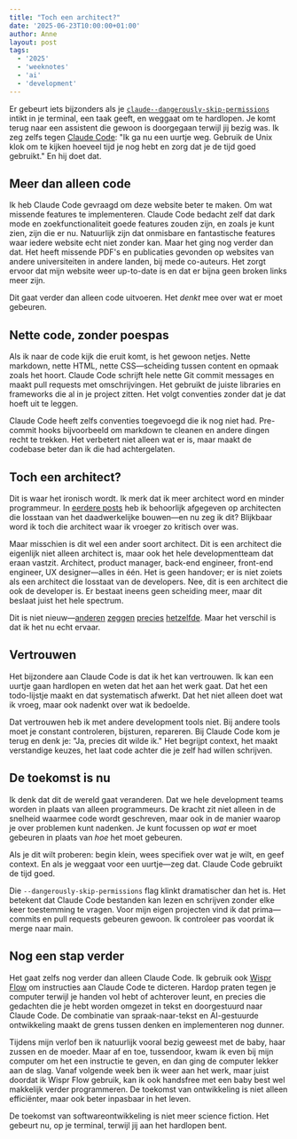 ```yaml
---
title: "Toch een architect?"
date: '2025-06-23T10:00:00+01:00'
author: Anne
layout: post
tags:
  - '2025'
  - 'weeknotes'
  - 'ai'
  - 'development'
---
```


Er gebeurt iets bijzonders als je [`claude--dangerously-skip-permissions`](https://docs.anthropic.com/en/docs/claude-code) intikt in je terminal, een taak geeft, en weggaat om te hardlopen. Je komt terug naar een assistent die gewoon is doorgegaan terwijl jij bezig was. Ik zeg zelfs tegen [Claude Code](https://docs.anthropic.com/en/docs/claude-code): "Ik ga nu een uurtje weg. Gebruik de Unix klok om te kijken hoeveel tijd je nog hebt en zorg dat je de tijd goed gebruikt." En hij doet dat.

## Meer dan alleen code

Ik heb Claude Code gevraagd om deze website beter te maken. Om wat missende features te implementeren. Claude Code bedacht zelf dat dark mode en zoekfunctionaliteit goede features zouden zijn, en zoals je kunt zien, zijn die er nu. Natuurlijk zijn dat onmisbare en fantastische features waar iedere website echt niet zonder kan. Maar het ging nog verder dan dat. Het heeft missende PDF's en publicaties gevonden op websites van andere universiteiten in andere landen, bij mede co-auteurs. Het zorgt ervoor dat mijn website weer up-to-date is en dat er bijna geen broken links meer zijn.

Dit gaat verder dan alleen code uitvoeren. Het *denkt* mee over wat er moet gebeuren.

## Nette code, zonder poespas

Als ik naar de code kijk die eruit komt, is het gewoon netjes. Nette markdown, nette HTML, nette CSS—scheiding tussen content en opmaak zoals het hoort. Claude Code schrijft hele nette Git commit messages en maakt pull requests met omschrijvingen. Het gebruikt de juiste libraries en frameworks die al in je project zitten. Het volgt conventies zonder dat je dat hoeft uit te leggen.

Claude Code heeft zelfs conventies toegevoegd die ik nog niet had. Pre-commit hooks bijvoorbeeld om markdown te cleanen en andere dingen recht te trekken. Het verbetert niet alleen wat er is, maar maakt de codebase beter dan ik die had achtergelaten.

## Toch een architect?

Dit is waar het ironisch wordt. Ik merk dat ik meer architect word en minder programmeur. In [eerdere posts](/2025/04/11/maken-over-schrijven.html) heb ik behoorlijk afgegeven op architecten die losstaan van het daadwerkelijke bouwen—en nu zeg ik dit? Blijkbaar word ik toch die architect waar ik vroeger zo kritisch over was.

Maar misschien is dit wel een ander soort architect. Dit is een architect die eigenlijk niet alleen architect is, maar ook het hele developmentteam dat eraan vastzit. Architect, product manager, back-end engineer, front-end engineer, UX designer—alles in één. Het is geen handover; er is niet zoiets als een architect die losstaat van de developers. Nee, dit is een architect die ook de developer is. Er bestaat ineens geen scheiding meer, maar dit beslaat juist het hele spectrum.

Dit is niet nieuw—[anderen](https://simonwillison.net/2025/Mar/19/vibe-coding/) [zeggen](https://www.youtube.com/watch?v=LCEmiRjPEtQ) [precies](https://brainhub.eu/library/software-developer-age-of-ai) [hetzelfde](https://newsletter.pragmaticengineer.com/p/vibe-coding-as-a-software-engineer). Maar het verschil is dat ik het nu echt ervaar.

## Vertrouwen

Het bijzondere aan Claude Code is dat ik het kan vertrouwen. Ik kan een uurtje gaan hardlopen en weten dat het aan het werk gaat. Dat het een todo-lijstje maakt en dat systematisch afwerkt. Dat het niet alleen doet wat ik vroeg, maar ook nadenkt over wat ik bedoelde.

Dat vertrouwen heb ik met andere development tools niet. Bij andere tools moet je constant controleren, bijsturen, repareren. Bij Claude Code kom je terug en denk je: "Ja, precies dit wilde ik." Het begrijpt context, het maakt verstandige keuzes, het laat code achter die je zelf had willen schrijven.

## De toekomst is nu

Ik denk dat dit de wereld gaat veranderen. Dat we hele development teams worden in plaats van alleen programmeurs. De kracht zit niet alleen in de snelheid waarmee code wordt geschreven, maar ook in de manier waarop je over problemen kunt nadenken. Je kunt focussen op *wat* er moet gebeuren in plaats van *hoe* het moet gebeuren.

Als je dit wilt proberen: begin klein, wees specifiek over wat je wilt, en geef context. En als je weggaat voor een uurtje—zeg dat. Claude Code gebruikt de tijd goed.

Die `--dangerously-skip-permissions` flag klinkt dramatischer dan het is. Het betekent dat Claude Code bestanden kan lezen en schrijven zonder elke keer toestemming te vragen. Voor mijn eigen projecten vind ik dat prima—commits en pull requests gebeuren gewoon. Ik controleer pas voordat ik merge naar main.

## Nog een stap verder

Het gaat zelfs nog verder dan alleen Claude Code. Ik gebruik ook [Wispr Flow](https://wispr.ai/) om instructies aan Claude Code te dicteren. Hardop praten tegen je computer terwijl je handen vol hebt of achterover leunt, en precies die gedachten die je hebt worden omgezet in tekst en doorgestuurd naar Claude Code. De combinatie van spraak-naar-tekst en AI-gestuurde ontwikkeling maakt de grens tussen denken en implementeren nog dunner.

Tijdens mijn verlof ben ik natuurlijk vooral bezig geweest met de baby, haar zussen en de moeder. Maar af en toe, tussendoor, kwam ik even bij mijn computer om het een instructie te geven, en dan ging de computer lekker aan de slag. Vanaf volgende week ben ik weer aan het werk, maar juist doordat ik Wispr Flow gebruik, kan ik ook handsfree met een baby best wel makkelijk verder programmeren. De toekomst van ontwikkeling is niet alleen efficiënter, maar ook beter inpasbaar in het leven.

De toekomst van softwareontwikkeling is niet meer science fiction. Het gebeurt nu, op je terminal, terwijl jij aan het hardlopen bent.
